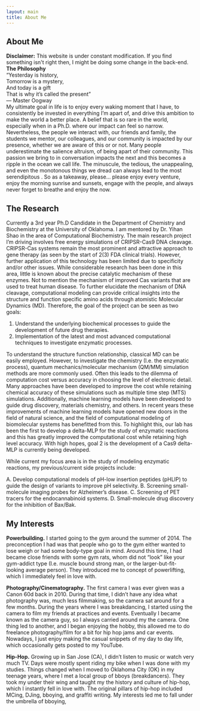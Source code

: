 ```yaml
---
layout: main
title: About Me
---
```


## About Me ## 

**Disclaimer:** This website is under constant modification.
If you find something isn't right then,
I might be doing some change in the back-end.
<br>
**The Philosophy**
<br>
“Yesterday is history,
<br>
Tomorrow is a mystery,
<br>
And today is a gift
<br>
That is why it’s called the present”
<br>
— Master Oogway
<br>
My ultimate goal in life is to enjoy every waking moment that I have, to consistently be invested in everything I’m apart of, and drive this ambition to make the world a better place. A belief that is so rare in the world, especially when in a Ph.D. where our impact can feel so narrow. Nevertheless, the people we interact with, our friends and family, the students we mentor, our colleagues, and our community is impacted by our presence, whether we are aware of this or or not. Many people underestimate the salience altruism, of being apart of their community. This passion we bring to in conversation impacts the next and this becomes a ripple in the ocean we call life.  The minuscule, the tedious, the unappealing, and even the monotonous things we dread can always lead to the most serendipitous . So as a takeaway, please… please enjoy every venture, enjoy the morning sunrise and sunsets, engage with the people, and always never forget to breathe and enjoy the now. 

## The Research ## 
Currently a 3rd year Ph.D Candidate in the Department of Chemistry and Biochemistry at the University of Oklahoma. I am mentored by Dr. Yihan Shao in the area of Computational Biochemistry. The main research project I’m driving involves free energy simulations of CRIPSR-Cas9 DNA cleavage. CRIPSR-Cas systems remain the most prominent and attractive approach to gene therapy (as seen by the start of 2(3) FDA clinical trials). However, further application of this technology has been limited due to specificity and/or other issues. While considerable research has been done in this area, little is known about the precise catalytic mechanism of these enzymes. Not to mention the mechanism of improved Cas variants that are used to treat human disease. To further elucidate the mechanism of DNA cleavage, computational modeling can provide critical insights into the structure and function specific amino acids through atomistic Molecular Dynamics (MD). Therefore, the goal of the project can be seen as two goals:

1. Understand the underlying biochemical processes to guide the development of future drug therapies.
3. Implementation of the latest and most advanced computational techniques to investigate enzymatic processes.

 To understand the structure function relationship, classical MD can be easily employed. However, to investigate the chemistry (I.e. the enzymatic process), quantum mechanics/molecular mechanism (QM/MM) simulation methods are more commonly used. Often this leads to the dilemma of computation cost versus accuracy in choosing the level of electronic detail. Many approaches have been developed to improve the cost while retaining chemical accuracy of these simulations such as multiple time step (MTS) simulations. Additionally, machine learning models have been developed to guide drug discovery, materials chemistry, and others. In recent years these improvements of machine learning models have opened new doors in the field of natural science, and the field of computational modeling of biomolecular systems has benefitted from this. To highlight this, our lab has been the first to develop a delta-MLP for the study of enzymatic reactions and this has greatly improved the computational cost while retaining high level accuracy. With high hopes, goal 2 is the development of a Cas9 delta-MLP is currently being developed.

While current my focus area is in the study of modeling enzymatic reactions, my previous/current side projects include:

A. Develop computational models of pH-low insertion peptides (pHLIP) to guide the design of variants to improve pH selectivity.
B. Screening small-molecule imaging probes for Alzheimer’s disease.
C. Screening of PET tracers for the endocannabinoid systems.
D. Small-molecule drug discovery for the inhibition of Bax/Bak.

## My Interests ##

**Powerbuilding.** I started going to the gym around the summer of 2014. The preconception I had was that people who go to the gym either wanted to lose weigh or had some body-type goal in mind. Around this time, I had became close friends with some gym rats, whom did not “look” like your gym-addict type (I.e. muscle bound strong man, or the larger-but-fit-looking average person). They introduced me to concept of powerlifting, which I immediately feel in love with. 

**Photography/Cinematography.** The first camera I was ever given was a Canon 60d back in 2010. During that time, I didn’t have any idea what photography was, much less filmmaking, so the camera sat around for a few months. During the years where I was breakdancing, I started using the camera to film my friends at practices and events. Eventually I became known as the camera guy, so I always carried around my the camera. One thing led to another, and I began enjoying the hobby, this allowed me to do freelance photography/film for a bit for hip hop jams and car events. Nowadays, I just enjoy making the casual snippets of my day to day life, which occasionally gets posted to my YouTube. 

**Hip-Hop.** Growing up in San Jose (CA), I didn’t listen to music or watch very much TV. Days were mostly spent riding my bike when I was done with my studies. Things changed when I moved to Oklahoma City (OK) in my teenage years, where I met a local group of bboys (breakdancers). They took my under their wing and taught my the history and culture of hip-hop, which I instantly fell in love with. The original pillars of hip-hop included MCing, DJing, bboying, and graffiti writing. My interests led me to fall under the umbrella of bboying,
